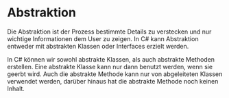 # Abstraktion

Die Abstraktion ist der Prozess bestimmte Details zu verstecken und nur wichtige Informationen dem User zu zeigen. In C# kann Abstraktion entweder mit
abstrakten Klassen oder Interfaces erzielt werden.

In C# können wir sowohl abstrakte Klassen, als auch abstrakte Methoden erstellen. Eine abstrakte Klasse kann nur dann benutzt werden, wenn sie geerbt
wird. Auch die abstrakte Methode kann nur von abgeleiteten Klassen verwendet werden, darüber hinaus hat die abstrakte Methode noch keinen Inhalt.